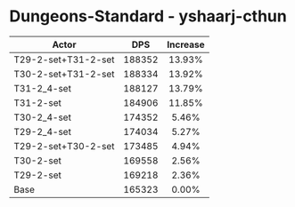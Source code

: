 # Dungeons-Standard - yshaarj-cthun
| Actor | DPS | Increase |
|---|:---:|:---:|
|T29-2-set+T31-2-set|188352|13.93%|
|T30-2-set+T31-2-set|188334|13.92%|
|T31-2_4-set|188127|13.79%|
|T31-2-set|184906|11.85%|
|T30-2_4-set|174352|5.46%|
|T29-2_4-set|174034|5.27%|
|T29-2-set+T30-2-set|173485|4.94%|
|T30-2-set|169558|2.56%|
|T29-2-set|169218|2.36%|
|Base|165323|0.00%|
